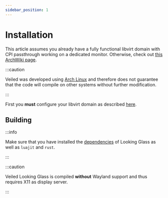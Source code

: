 ```yaml
---
sidebar_position: 1
---
```


# Installation

This article assumes you already have a fully functional libvirt domain with CPI passthrough working on a dedicated monitor. Otherwise, check out [this ArchWiki page](https://wiki.archlinux.org/title/PCI_passthrough_via_OVMF).

[url_lg_libvirt]: https://looking-glass.io/docs/B5.0.1/install/#libvirt-configuration
[url_lg_deps]: https://looking-glass.io/docs/B5.0.1/build/#required-dependencies
[url_arch]: https://archlinux.org

:::caution

Veiled was developed using [Arch Linux][url_arch] and therefore does not guarantee that the code will compile on other systems without further modification.

:::

First you **must** configure your libvirt domain as described [here][url_lg_libvirt].

## Building

:::info

Make sure that you have installed the [dependencies][url_lg_deps] of Looking Glass as well as `luajit` and `rust`.

:::

:::caution

Veiled Looking Glass is compiled **without** Wayland support and thus requires X11 as display server.

:::
